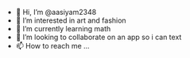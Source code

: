 - 👋 Hi, I’m @aasiyam2348
- 👀 I’m interested in art and fashion
- 🌱 I’m currently learning math
- 💞️ I’m looking to collaborate on an app so i can text
- 📫 How to reach me ...

<!---
aasiyam2348/aasiyam2348 is a ✨ special ✨ repository because its `README.md` (this file) appears on your GitHub profile.
You can click the Preview link to take a look at your changes.
--->
